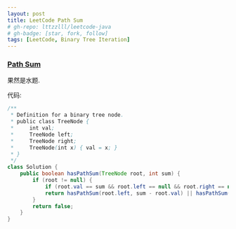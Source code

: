 ```yaml
---
layout: post
title: LeetCode Path Sum
# gh-repo: lttzzlll/leetcode-java
# gh-badge: [star, fork, follow]
tags: [LeetCode, Binary Tree Iteration]
---
```


### [Path Sum](https://leetcode.com/problems/path-sum/description/)

果然是水题.

代码:

```Java
/**
 * Definition for a binary tree node.
 * public class TreeNode {
 *     int val;
 *     TreeNode left;
 *     TreeNode right;
 *     TreeNode(int x) { val = x; }
 * }
 */
class Solution {
    public boolean hasPathSum(TreeNode root, int sum) {
        if (root != null) {
            if (root.val == sum && root.left == null && root.right == null) return true;
            return hasPathSum(root.left, sum - root.val) || hasPathSum(root.right, sum - root.val);
        }
        return false;
    }
}
```
